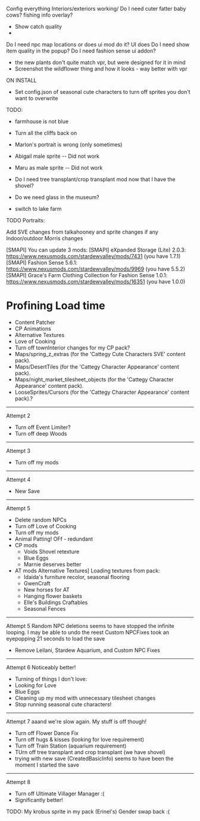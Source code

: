 Config everything
Interiors/exteriors working/
Do I need cuter fatter baby cows?
fishing info overlay?
- Show catch quality
- 
Do I need npc map locations or does ui mod do it? UI does
Do I need show item quality in the popup?
Do I need fashion sense ui addon?

- the new plants don't quite match vpr, but were designed for it in mind
- Screenshot the wildflower thing and how it looks - way better with vpr

ON INSTALL
- Set config.json of seasonal cute characters to turn off sprites you don't want to overwrite

TODO:
- farmhouse is not blue 
- Turn all the cliffs back on

- Marlon's portrait is wrong (only sometimes)

- Abigail male sprite -- Did not work
- Maru as male sprite -- Did not work
- Do I need tree transplant/crop transplant mod now that I have the shovel?
- Do we need glass in the museum?
- switch to lake farm

TODO Portraits:  


Add SVE changes from talkahooney and sprite changes if any
Indoor/outdoor Morris changes



[SMAPI] You can update 3 mods:
[SMAPI]    eXpanded Storage (Lite) 2.0.3: https://www.nexusmods.com/stardewvalley/mods/7431 (you have 1.7.1)
[SMAPI]    Fashion Sense 5.6.1: https://www.nexusmods.com/stardewvalley/mods/9969 (you have 5.5.2)
[SMAPI]    Grace's Farm Clothing Collection for Fashion Sense 1.0.1: https://www.nexusmods.com/stardewvalley/mods/16351 (you have 1.0.0)

# Profining Load time

- Content Patcher
- CP Animations
- Alternative Textures
- Love of Cooking
- Turn off townInterior changes for my CP pack?
- Maps/spring_z_extras (for the 'Cattegy Cute Characters SVE' content pack).
- Maps/DesertTiles (for the 'Cattegy Character Appearance' content pack).
- Maps/night_market_tilesheet_objects (for the 'Cattegy Character Appearance' content pack).
- LooseSprites/Cursors (for the 'Cattegy Character Appearance' content pack).? 
----
Attempt 2
- Turn off Event Limiter?
- Turn off deep Woods
---
Attempt 3
- Turn off my mods
---- 
Attempt 4
- New Save
----
Attempt 5
- Delete random NPCs
- Turn off Love of Cooking
- Turn off my mods
- Animal Patting! OFf - redundant
- CP mods
   - Voids Shovel retexture
   - Blue Eggs
   - Marnie deserves better
 - AT mods
    Alternative Textures] Loading textures from pack: 
   - Idaida's furniture recolor, seasonal flooring
   - GwenCraft
   - New horses for AT
   - Hanging flower baskets
   - Elle's Buildings Craftables
   - Seasonal Fences
---
Attempt 5
Random NPC deletions seems to have stopped the infinite looping. I may be able to undo the reest
Custom NPCFixes took an eyepopping 21 seconds to load the save
- Remove Leilani, Stardew Aquarium, and Custom NPC Fixes
---
Attempt 6
Noticeably better!
- Turning of things I don't love: 
- Looking for Love
- Blue Eggs
- Cleaning up my mod with unnecessary tilesheet changes
- Stop running seasonal cute characters!
---
Attempt 7
aaand we're slow again. My stuff is off though!
- Turn off Flower Dance Fix
- Turn off hugs & kisses (looking for love requirement)
- Turn off Train Station (aquarium requirement)
- TUrn off tree transplant and crop transplant (we have shovel)
- trying with new save
(CreatedBasicInfo) seems to have been the moment I started the save
---
Attempt 8
- Turn off Ultimate Villager Manager :(
- Significantly better!


TODO: My krobus sprite in my pack (Erinel's)
Gender swap back :(
